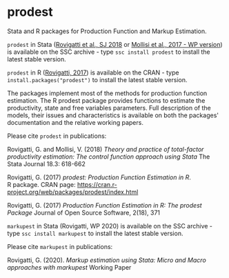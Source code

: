 # prodest

Stata and R packages for Production Function and Markup Estimation. 

`prodest` in Stata ([Rovigatti et al., SJ 2018](https://www.stata-journal.com/article.html?article=st0537) or [Mollisi et al., 2017 - WP version](https://papers.ssrn.com/sol3/papers.cfm?abstract_id=2916753)) is available on the SSC archive - type `ssc install prodest` to install the latest stable version.

`prodest` in R ([Rovigatti, 2017](https://CRAN.R-project.org/package=prodest)) is available on the CRAN -  type `install.packages("prodest")` to install the latest stable version. 

The packages implement most of the methods for production function estimation. The R prodest package provides functions to estimate the productivity, state and free variables parameters. Full description of the models, their issues and characteristics is available on both the packages' documentation and the relative working papers.

Please cite `prodest` in publications:

Rovigatti, G. and Mollisi, V. (2018) 
_Theory and practice of total-factor productivity estimation: The control function approach using Stata_
The Stata Journal 18.3: 618-662

Rovigatti, G. (2017)
_prodest: Production Function Estimation in R_.  
R package. CRAN page: https://cran.r-project.org/web/packages/prodest/index.html

Rovigatti, G. (2017) 
_Production Function Estimation in R: The prodest Package_
Journal of Open Source Software, 2(18), 371

`markupest` in Stata (Rovigatti, WP 2020) is available on the SSC archive - type `ssc install markupest` to install the latest stable version.

Please cite `markupest` in publications:

Rovigatti, G. (2020). 
_Markup estimation using Stata: Micro and Macro approaches with markupest_
Working Paper
